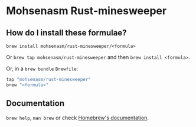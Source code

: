 # Mohsenasm Rust-minesweeper

## How do I install these formulae?

`brew install mohsenasm/rust-minesweeper/<formula>`

Or `brew tap mohsenasm/rust-minesweeper` and then `brew install <formula>`.

Or, in a `brew bundle` `Brewfile`:

```ruby
tap "mohsenasm/rust-minesweeper"
brew "<formula>"
```

## Documentation

`brew help`, `man brew` or check [Homebrew's documentation](https://docs.brew.sh).

